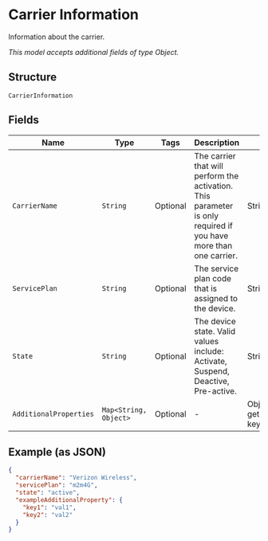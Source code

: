 
# Carrier Information

Information about the carrier.

*This model accepts additional fields of type Object.*

## Structure

`CarrierInformation`

## Fields

| Name | Type | Tags | Description | Getter | Setter |
|  --- | --- | --- | --- | --- | --- |
| `CarrierName` | `String` | Optional | The carrier that will perform the activation. This parameter is only required if you have more than one carrier. | String getCarrierName() | setCarrierName(String carrierName) |
| `ServicePlan` | `String` | Optional | The service plan code that is assigned to the device. | String getServicePlan() | setServicePlan(String servicePlan) |
| `State` | `String` | Optional | The device state. Valid values include: Activate, Suspend, Deactive, Pre-active. | String getState() | setState(String state) |
| `AdditionalProperties` | `Map<String, Object>` | Optional | - | Object getAdditionalProperty(String key) | additionalProperty(String key, Object value) |

## Example (as JSON)

```json
{
  "carrierName": "Verizon Wireless",
  "servicePlan": "m2m4G",
  "state": "active",
  "exampleAdditionalProperty": {
    "key1": "val1",
    "key2": "val2"
  }
}
```

